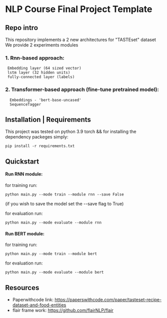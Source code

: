 # NLP Course Final Project Template

## Repo intro

This repository implements a 2 new architectures for "TASTEset" dataset
We provide 2 experiments modules

### 1. Rnn-based approach:

     Embedding layer (64 sized vector)
     lstm layer (32 hidden units)
     fully-connected layer (labels)
  
### 2. Transformer-based approach (fine-tune pretrained model):

      Embeddings - 'bert-base-uncased'
      SequenceTagger
      
## Installation | Requirements
This project was tested on python 3.9 torch &&
for installing the dependency packeges simply:

`pip install -r requirements.txt`

## Quickstart
#### Run RNN module:
for training run:

`python main.py --mode train --module rnn --save False`

(if you wish to save the model set the --save flag to True)

for evaluation run:

`python main.py --mode evaluate --module rnn`

#### Run BERT module:

for training run:

`python main.py --mode train --module bert`

for evaluation run:

`python main.py --mode evaluate --module bert`

## Resources
* Paperwithcode link: https://paperswithcode.com/paper/tasteset-recipe-dataset-and-food-entities
* flair frame work: https://github.com/flairNLP/flair

